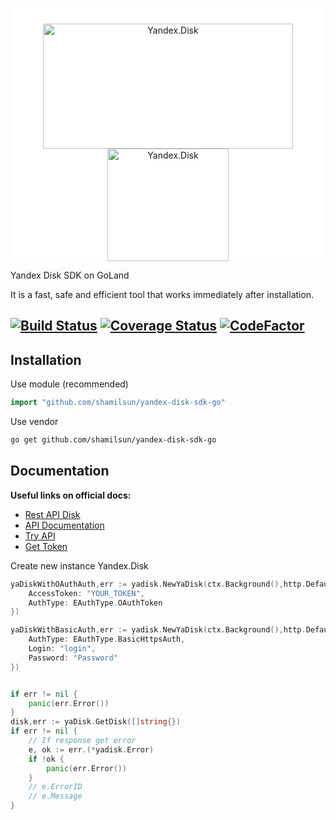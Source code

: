 <p style="background: white; padding: 25px 0px 0px 0px" align="center">
    <a href="https://disk.yandex.com/" target="_blank" rel="noopener">
        <img src="https://yastatic.net/s3/auth2/_/logo-red_en.1d255bcb.svg" alt="Yandex.Disk" width="400" height="200"/> 
    </a>
     <a href="https://disk.yandex.com/" target="_blank" rel="noopener">
            <img src="https://golang.org/doc/gopher/run.png" alt="Yandex.Disk" width="194" height="180"/> 
    </a>
</p>

Yandex Disk SDK on GoLand

It is a fast, safe and efficient tool that works immediately after installation.

[![Build Status](https://travis-ci.com/nikitaksv/yandex-disk-sdk-go.svg?branch=master)](https://travis-ci.com/nikitaksv/yandex-disk-sdk-go)
[![Coverage Status](https://coveralls.io/repos/github/nikitaksv/yandex-disk-sdk-go/badge.svg)](https://coveralls.io/github/nikitaksv/yandex-disk-sdk-go)
[![CodeFactor](https://www.codefactor.io/repository/github/nikitaksv/yandex-disk-sdk-go/badge)](https://www.codefactor.io/repository/github/nikitaksv/yandex-disk-sdk-go)
-

Installation
------------

Use module (recommended)
```go
import "github.com/shamilsun/yandex-disk-sdk-go"
```

Use vendor
```sh
go get github.com/shamilsun/yandex-disk-sdk-go
```

Documentation
-------------

**Useful links on official docs:**

* [Rest API Disk](https://tech.yandex.com/disk/rest/)
* [API Documentation](https://tech.yandex.com/disk/api/concepts/about-docpage/)
* [Try API](https://tech.yandex.com/disk/poligon/)
* [Get Token](https://tech.yandex.com/oauth/) 


Create new instance Yandex.Disk

```go
yaDiskWithOAuthAuth,err := yadisk.NewYaDisk(ctx.Background(),http.DefaultClient, &yadisk.Token{
    AccessToken: "YOUR_TOKEN",
    AuthType: EAuthType.OAuthToken
})

yaDiskWithBasicAuth,err := yadisk.NewYaDisk(ctx.Background(),http.DefaultClient, &yadisk.Token{
    AuthType: EAuthType.BasicHttpsAuth,
    Login: "login",
    Password: "Password"
})


if err != nil {
    panic(err.Error())
}
disk,err := yaDisk.GetDisk([]string{})
if err != nil {
    // If response get error
    e, ok := err.(*yadisk.Error)
    if !ok {
        panic(err.Error())
    }
    // e.ErrorID
    // e.Message
}
```
